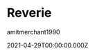 ---
title: Reverie
github: https://github.com/amitmerchant1990/reverie
demo: https://reverie.pages.dev/
license: MIT
author: amitmerchant1990
author_link: ''
author_twitter: amit_merchant
date: 2021-04-29T00:00:00.000Z
ssg:
  - Jekyll
cms: null
css: null
category:
  - Blog
description: >-
  Reverie is a Jekyll-powered theme that is simple and opinionated. It's
  actually a fork of Jekyll-now with some additional features.
draft: true
publish_date: '2019-02-12T19:00:55Z'
update_date: '2022-02-21T10:25:57Z'
github_star: 616
github_fork: 492
---